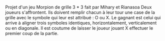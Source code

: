 Projet d'un jeu Morpion de grille 3 * 3 fait par Mihary et Rianasoa
Deux joueurs s'affrontent. Ils doivent remplir chacun à leur tour une case de la grille avec le symbole qui leur est attribué : O ou X. Le gagnant est celui qui arrive à aligner trois symboles identiques, horizontalement, verticalement ou en diagonale. Il est coutume de laisser le joueur jouant X effectuer le premier coup de la partie.
